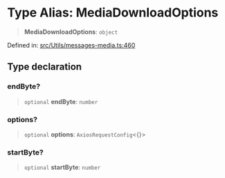 # Type Alias: MediaDownloadOptions

> **MediaDownloadOptions**: `object`

Defined in: [src/Utils/messages-media.ts:460](https://github.com/Fokusdotid/Baileys/blob/86ad0f8078178c8586062ad3364a59e068f4b3b2/src/Utils/messages-media.ts#L460)

## Type declaration

### endByte?

> `optional` **endByte**: `number`

### options?

> `optional` **options**: `AxiosRequestConfig`\<\{\}\>

### startByte?

> `optional` **startByte**: `number`
